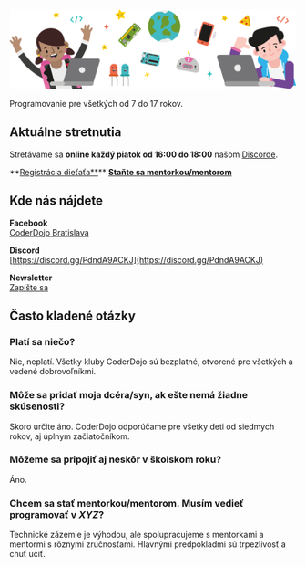![Hlavička](/assets/img/dojo.6aad1d2.png)

<p class="text-center text-lg">Programovanie pre všetkých od 7 do 17 rokov.</p>

## Aktuálne stretnutia

Stretávame sa **online každý piatok od 16:00 do 18:00** našom [Discorde](https://discord.gg/PdndA9ACKJ).

**[Registrácia dieťaťa**](https://docs.google.com/forms/d/e/1FAIpQLSfV8cmF9KktHqPk3SQiOqjbeJDS50jD4XcU7haI6MCXIP4k6w/viewform)\*\*
**[Staňte sa mentorkou/mentorom](https://docs.google.com/forms/d/e/1FAIpQLSf_SYdv5ENVy5CTTLhxltdLArdJAqKsWpGDVH6pUFYf5HLu1A/viewform)**

## Kde nás nájdete

**Facebook**<br/>
[CoderDojo Bratislava](https://www.facebook.com/CoderDojoBratislava/)

**Discord**<br/>
[https://discord.gg/PdndA9ACKJ](https://discord.gg/PdndA9ACKJ)

**Newsletter**<br/>
[Zapíšte sa](http://eepurl.com/daODgz)

## Často kladené otázky

### Platí sa niečo?

Nie, neplatí. Všetky kluby CoderDojo sú bezplatné, otvorené pre všetkých a vedené dobrovoľníkmi.

### Môže sa pridať moja dcéra/syn, ak ešte nemá žiadne skúsenosti?

Skoro určite áno. CoderDojo odporúčame pre všetky deti od siedmych rokov, aj úplnym začiatočníkom.

### Môžeme sa pripojiť aj neskôr v školskom roku?

Áno.

### Chcem sa stať mentorkou/mentorom. Musím vedieť programovať v _XYZ_?

Technické zázemie je výhodou, ale spolupracujeme s mentorkami a mentormi s rôznymi zručnosťami. Hlavnými predpokladmi sú trpezlivosť a chuť učiť.
